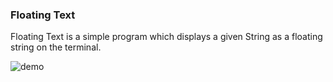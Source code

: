 ### Floating Text

Floating Text is a simple program which displays a given String as a floating string on the terminal.

![demo](/floating_text.gif)